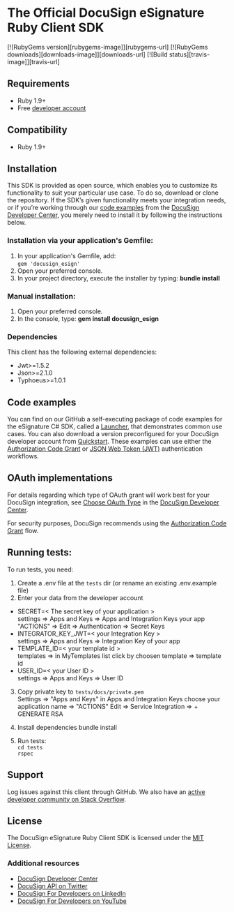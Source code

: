 # The Official DocuSign eSignature Ruby Client SDK

[![RubyGems version][rubygems-image]][rubygems-url]
[![RubyGems downloads][downloads-image]][downloads-url]
[![Build status][travis-image]][travis-url]

## Requirements
*   Ruby 1.9+
*   Free [developer account](https://go.docusign.com/sandbox/productshot/?elqCampaignId=16531)

## Compatibility
*   Ruby 1.9+

## Installation
This SDK is provided as open source, which enables you to customize its functionality to suit your particular use case. To do so, download or clone the repository. If the SDK’s given functionality meets your integration needs, or if you’re working through our [code examples](https://developers.docusign.com/docs/esign-rest-api/how-to/) from the [DocuSign Developer Center](https://developers.docusign.com/), you merely need to install it by following the instructions below.

### Installation via your application's Gemfile:
1. In your application's Gemfile, add:  
    `gem 'docusign_esign'`
2. Open your preferred console.
3. In your project directory, execute the installer by typing: **bundle install**

### Manual installation:
1. Open your preferred console.
2. In the console, type: **gem install docusign_esign**

### Dependencies
This client has the following external dependencies:
*   Jwt>=1.5.2
*   Json>=2.1.0
*   Typhoeus>=1.0.1

## Code examples
You can find on our GitHub a self-executing package of code examples for the eSignature C# SDK, called a [Launcher](https://github.com/docusign/code-examples-ruby/blob/master/README.md), that demonstrates common use cases. You can also download a version preconfigured for your DocuSign developer account from [Quickstart](https://developers.docusign.com/docs/esign-rest-api/quickstart/). These examples can use either the [Authorization Code Grant](https://developers.docusign.com/esign-rest-api/guides/authentication/oauth2-code-grant) or [JSON Web Token (JWT)](https://developers.docusign.com/esign-rest-api/guides/authentication/oauth2-jsonwebtoken) authentication workflows.

## OAuth implementations
For details regarding which type of OAuth grant will work best for your DocuSign integration, see [Choose OAuth Type](https://developers.docusign.com/platform/auth/choose/) in the [DocuSign Developer Center](https://developers.docusign.com/).

For security purposes, DocuSign recommends using the [Authorization Code Grant](https://developers.docusign.com/esign-rest-api/guides/authentication/oauth2-code-grant) flow.

## Running tests:

To run tests, you need:
1. Create a .env file at the `tests` dir (or rename an existing .env.example file)
2. Enter your data from the developer account
* SECRET=< The secret key of your application > \
    settings => Apps and Keys =>
    Apps and Integration Keys your app "ACTIONS" => Edit =>
    Authentication => Secret Keys
* INTEGRATOR_KEY_JWT=< your Integration Key > \
    settings => Apps and Keys => Integration Key of your app
* TEMPLATE_ID=< your template id > \
  templates => in MyTemplates list click by choosen template => template id
* USER_ID=< your User ID > \
    settings => Apps and Keys => User ID

3. Copy private key to `tests/docs/private.pem ` \
    Settings => "Apps and Keys"
    in Apps and Integration Keys choose your application name => "ACTIONS" Edit => Service Integration => + GENERATE RSA

4. Install dependencies bundle install

5. Run tests: \
   `cd tests`\
   `rspec`

## Support
Log issues against this client through GitHub. We also have an [active developer community on Stack Overflow](https://stackoverflow.com/questions/tagged/docusignapi).

## License
The DocuSign eSignature Ruby Client SDK is licensed under the [MIT License](https://github.com/docusign/docusign-ruby-client/blob/master/LICENSE).

### Additional resources
*   [DocuSign Developer Center](https://developers.docusign.com/)
*   [DocuSign API on Twitter](https://twitter.com/docusignapi)
*   [DocuSign For Developers on LinkedIn](https://www.linkedin.com/showcase/docusign-for-developers/)
*   [DocuSign For Developers on YouTube](https://www.youtube.com/channel/UCJSJ2kMs_qeQotmw4-lX2NQ)
